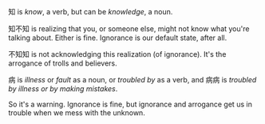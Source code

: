 知 is *know*, a verb,
but can be *knowledge*, a noun.

知不知 is
realizing that you,
or someone else,
might not know
what you're talking about.
Either is fine.
Ignorance is our default state,
after all.

不知知 is
not acknowledging this realization (of ignorance).
It's the arrogance of trolls and believers.

病 is *illness* or *fault*
as a noun,
or *troubled by*
as a verb,
and 病病 is *troubled by illness or by making mistakes*.

So it's a warning.
Ignorance is fine,
but ignorance and arrogance
get us in trouble
when we mess with the unknown.

